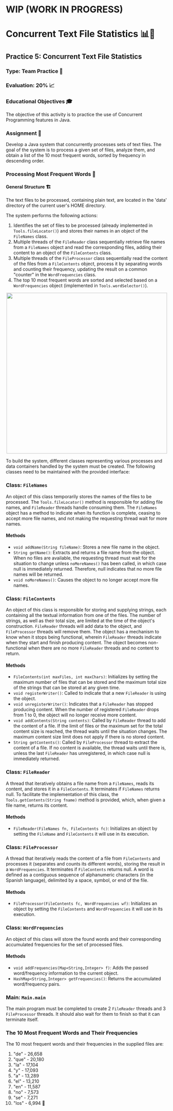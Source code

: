 # WIP (WORK IN PROGRESS) 
# Concurrent Text File Statistics 📊📄

## Practice 5: Concurrent Text File Statistics
### Type: Team Practice 🤝
### Evaluation: 20% 📈
### Educational Objectives 🎓
The objective of this activity is to practice the use of Concurrent Programming features in Java.

### Assignment 📝
Develop a Java system that concurrently processes sets of text files. The goal of the system is to process a given set of files, analyze them, and obtain a list of the 10 most frequent words, sorted by frequency in descending order.

### Processing Most Frequent Words 🔄

#### General Structure 🏗️
The text files to be processed, containing plain text, are located in the 'data' directory of the current user's HOME directory.

The system performs the following actions:

1. Identifies the set of files to be processed (already implemented in `Tools.fileLocator()`) and stores their names in an object of the `FileNames` class.
2. Multiple threads of the `FileReader` class sequentially retrieve file names from a `FileNames` object and read the corresponding files, adding their content to an object of the `FileContents` class.
3. Multiple threads of the `FileProcessor` class sequentially read the content of the files from a `FileContents` object, process it by separating words and counting their frequency, updating the result on a common "counter" in the `WordFrequencies` class.
4. The top 10 most frequent words are sorted and selected based on a `WordFrequencies` object (implemented in `Tools.wordSelector()`).

<p align="center">
  <img width="500px" src="https://github.com/AlejandroDavidArzolaSaavedra/TP/assets/90756437/5d0097b6-a3c1-460c-88ac-865dbc4772d7">
</p>

To build the system, different classes representing various processes and data containers handled by the system must be created. The following classes need to be maintained with the provided interface:

### Class: `FileNames`
An object of this class temporarily stores the names of the files to be processed. The `Tools.fileLocator()` method is responsible for adding file names, and `FileReader` threads handle consuming them. The `FileNames` object has a method to indicate when its function is complete, ceasing to accept more file names, and not making the requesting thread wait for more names.

#### Methods
- `void addName(String fileName)`: Stores a new file name in the object.
- `String getName()`: Extracts and returns a file name from the object. When no files are available, the requesting thread must wait for the situation to change unless `noMoreNames()` has been called, in which case null is immediately returned. Therefore, null indicates that no more file names will be returned.
- `void noMoreNames()`: Causes the object to no longer accept more file names.

### Class: `FileContents`
An object of this class is responsible for storing and supplying strings, each containing all the textual information from one of the files. The number of strings, as well as their total size, are limited at the time of the object's construction. `FileReader` threads will add data to the object, and `FileProcessor` threads will remove them. The object has a mechanism to know when it stops being functional, wherein `FileReader` threads indicate when they start and finish producing content. The object becomes non-functional when there are no more `FileReader` threads and no content to return.

#### Methods
- `FileContents(int maxFiles, int maxChars)`: Initializes by setting the maximum number of files that can be stored and the maximum total size of the strings that can be stored at any given time.
- `void registerWriter()`: Called to indicate that a new `FileReader` is using the object.
- `void unregisterWriter()`: Indicates that a `FileReader` has stopped producing content. When the number of registered `FileReader` drops from 1 to 0, the object will no longer receive more content.
- `void addContents(String contents)`: Called by `FileReader` thread to add the content of a file. If the limit of files or the maximum set for the total content size is reached, the thread waits until the situation changes. The maximum content size limit does not apply if there is no stored content.
- `String getContents()`: Called by `FileProcessor` thread to extract the content of a file. If no content is available, the thread waits until there is, unless the last `FileReader` has unregistered, in which case null is immediately returned.

### Class: `FileReader`
A thread that iteratively obtains a file name from a `FileNames`, reads its content, and stores it in a `FileContents`. It terminates if `FileNames` returns null. To facilitate the implementation of this class, the `Tools.getContents(String fname)` method is provided, which, when given a file name, returns its content.

#### Methods
- `FileReader(FileNames fn, FileContents fc)`: Initializes an object by setting the `FileName` and `FileContents` it will use in its execution.

### Class: `FileProcessor`
A thread that iteratively reads the content of a file from `FileContents` and processes it (separates and counts its different words), storing the result in a `WordFrequencies`. It terminates if `FileContents` returns null. A word is defined as a contiguous sequence of alphanumeric characters (in the Spanish language), delimited by a space, symbol, or end of the file.

#### Methods
- `FileProcessor(FileContents fc, WordFrequencies wf)`: Initializes an object by setting the `FileContents` and `WordFrequencies` it will use in its execution.

### Class: `WordFrequencies`
An object of this class will store the found words and their corresponding accumulated frequencies for the set of processed files.

#### Methods
- `void addFrequencies(Map<String,Integer> f)`: Adds the passed word/frequency information to the current object.
- `HashMap<String,Integer> getFrequencies()`: Returns the accumulated word/frequency pairs.

### Main: `Main.main`
The main program must be completed to create 2 `FileReader` threads and 3 `FileProcessor` threads. It should also wait for them to finish so that it can terminate itself.

### The 10 Most Frequent Words and Their Frequencies
The 10 most frequent words and their frequencies in the supplied files are:

1. "de" - 26,658
2. "que" - 20,180
3. "la" - 17,104
4. "y" - 17,093
5. "a" - 13,289
6. "el" - 13,210
7. "en" - 11,587
8. "no" - 7,573
9. "se" - 7,271
10. "los" - 6,994 🚀
